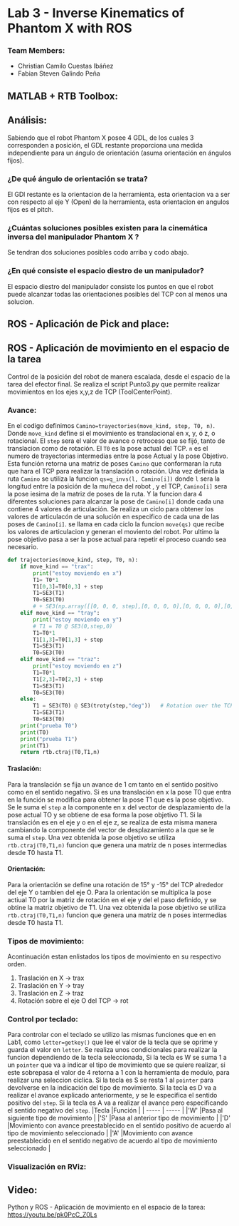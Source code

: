 # Lab 3 - Inverse Kinematics of Phantom X with ROS

### Team Members:
- Christian Camilo Cuestas Ibáñez
- Fabian Steven Galindo Peña


## MATLAB + RTB Toolbox:

## Análisis:

Sabiendo que el robot Phantom X posee 4 GDL, de los cuales 3 corresponden a posición, el GDL restante proporciona una medida independiente para un ángulo de orientación (asuma orientación en ángulos fijos).

### ¿De qué ángulo de orientación se trata?
El GDl restante es la orientacion de la herramienta, esta orientacion va a ser con respecto al eje Y (Open) de la herramienta, esta orientacion en angulos fijos es el pitch.
### ¿Cuántas soluciones posibles existen para la cinemática inversa del manipulador Phantom X ?
Se tendran dos soluciones posibles codo arriba y codo abajo.
### ¿En qué consiste el espacio diestro de un manipulador?
El espacio diestro del manipulador consiste los puntos en que el robot puede alcanzar todas las orientaciones posibles del TCP con al menos una solucion.
## ROS - Aplicación de Pick and place:

## ROS - Aplicación de movimiento en el espacio de la tarea

Control de la posición del robot de manera escalada, desde el espacio de la tarea del efector final. Se realiza el script Punto3.py que permite realizar movimientos en los ejes x,y,z de TCP (ToolCenterPoint).  

### Avance:
En el codigo definimos ```Camino=trayectories(move_kind, step, T0, n)```. Donde `move_kind` define si el movimiento es translacional en x, y, ó z, o rotacional. El `step` sera el valor de avance o retroceso que se fijó, tanto de translacion como de rotación. El `T0` es la pose actual del TCP. `n` es el numero de trayectorias intermedias entre la pose Actual y la pose Objetivo. Esta función retorna una matriz de poses `Camino` que conformaran la ruta que hara el TCP para realizar la translación o rotación.
Una vez definida la ruta `Camino` se utiliza la funcion `qs=q_invs(l, Camino[i])` donde `l` sera la longitud entre la posición de la muñeca del robot , y el TCP, `Camino[i]` sera la pose iesima de la matriz de poses de la ruta. Y la funcion dara 4 diferentes soluciones para alcanzar la pose de `Camino[i]` donde cada una contiene 4 valores de articulación.
Se realiza un ciclo para obtener los valores de articulacón de una solución en especifico de cada una de las poses de `Camino[i]`. se llama en cada ciclo la funcion `move(qs)` que recibe los valores de articulacion y generan el moviento del robot.
Por ultimo la pose objetivo pasa a ser la pose actual para repetir el proceso cuando sea necesario. 

```python
def trajectories(move_kind, step, T0, n):
    if move_kind == "trax":
        print("estoy moviendo en x")
        T1= T0*1
        T1[0,3]=T0[0,3] + step
        T1=SE3(T1)
        T0=SE3(T0)
        # + SE3(np.array([[0, 0, 0, step],[0, 0, 0, 0],[0, 0, 0, 0],[0, 0, 0, 1]]))
    elif move_kind == "tray":
        print("estoy moviendo en y")
        # T1 = T0 @ SE3(0,step,0)
        T1=T0*1
        T1[1,3]=T0[1,3] + step
        T1=SE3(T1)
        T0=SE3(T0)
    elif move_kind == "traz":
        print("estoy moviendo en z")
        T1=T0*1
        T1[2,3]=T0[2,3] + step
        T1=SE3(T1)
        T0=SE3(T0)
    else:
        T1 = SE3(T0) @ SE3(troty(step,"deg"))   # Rotation over the TCP's O axis
        T1=SE3(T1)
        T0=SE3(T0)
    print("prueba T0")
    print(T0)
    print("prueba T1")
    print(T1)
    return rtb.ctraj(T0,T1,n)
```    
#### Traslación: 
Para la translación se fija un avance de 1 cm tanto en el sentido positivo como en el sentido negativo. Si es una translación en x la pose T0 que entra en la función se modifica para obtener la pose T1 que es la pose objetivo. Se le suma el `step` a la componente en x del vector de desplazamiento de la pose actual TO y se obtiene de esa forma la pose objetivo T1. Si la translación es en el eje y o en el eje z, se realiza de esta misma manera cambiando la componente del vector de desplazamiento a la que se le suma el `step`.
Una vez obtenida la pose objetivo se utiliza `rtb.ctraj(T0,T1,n)` funcion que genera una matriz de n poses intermedias desde T0 hasta T1.

#### Orientación: 
Para la orientación se define una rotación de 15° y -15° del TCP alrededor del eje Y o tambien del eje O.
Para la orientación se multiplica la pose actiual T0 por la matriz de rotación en el eje y del el paso definido, y se obtine la matriz objetivo de T1.
Una vez obtenida la pose objetivo se utiliza `rtb.ctraj(T0,T1,n)` funcion que genera una matriz de n poses intermedias desde T0 hasta T1.
### Tipos de movimiento:

Acontinuación estan enlistados los tipos de movimiento en su respectivo orden.
1. Traslación en X -> trax
2. Traslación en Y -> tray
3. Traslación en Z -> traz
4. Rotación sobre el eje O del TCP -> rot

### Control por teclado:
Para controlar con el teclado se utilizo las mismas funciones que en en Lab1, como `letter=getkey()` que lee el valor de la tecla que se oprime y guarda el valor en `letter`. Se realiza unos condicionales para realizar la funcion dependiendo de la tecla seleccionada, 
Si la tecla es W se suma 1 a un `pointer` que va a indicar el tipo de movimiento que se quiere realizar, si este sobrepasa el valor de 4 retorna a 1 con la herramienta de modulo, para realizar una seleccion ciclica. Si la tecla es S se resta 1 al `pointer` para devolverse en la indicación del tipo de movimiento.
Si la tecla es D va a realizar el avance explicado anteriormente, y se le especifica el sentido positivo del `step`. Si la tecla es A va a realizar el avance pero especificando el sentido negativo del `step`.
|Tecla  |Función                                |
| ----- | -----                                 |
|'W'    |Pasa al siguiente tipo de movimiento   |
|'S'    |Pasa al anterior tipo de movimiento    |
|'D'    |Movimiento con avance preestablecido en el sentido positivo de acuerdo al tipo de movimiento seleccionado    |
|'A'    |Movimiento con avance preestablecido en el sentido negativo de acuerdo al tipo de movimiento seleccionado    |

### Visualización en RViz:

## Video:
Python y ROS - Aplicación de movimiento en el espacio de la tarea: https://youtu.be/pk0PcC_Z0Ls
